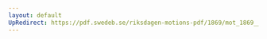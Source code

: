 ```yaml
---
layout: default
UpRedirect: https://pdf.swedeb.se/riksdagen-motions-pdf/1869/mot_1869__fk__00010/mot_1869__fk__00010_003.pdf
---
```


